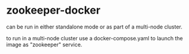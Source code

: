 zookeeper-docker
================

can be run in either standalone mode or as part of a
multi-node cluster.  

to run in a multi-node cluster use a docker-compose.yaml
to launch the image as "zookeeper" service.

